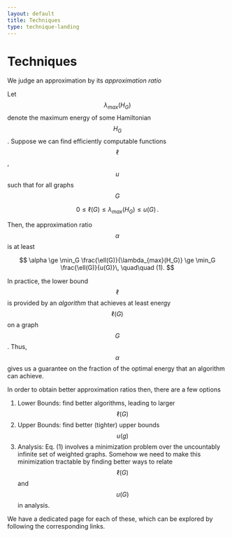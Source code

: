 ```yaml
---
layout: default
title: Techniques
type: technique-landing
---
```


# Techniques

We judge an approximation by its *approximation ratio*

Let $$\lambda_{max}(H_G)$$ denote the maximum energy of some Hamiltonian $$H_G$$. Suppose we can find efficiently computable functions $$\ell$$, $$u$$ such that for all graphs $$G$$

$$
0 \le \ell(G) \le \lambda_{max}(H_G) \le  u(G)\,.
$$

Then, the approximation ratio $$\alpha$$ is at least

$$
\alpha \ge \min_G \frac{\ell(G)}{\lambda_{max}(H_G)} \ge  \min_G \frac{\ell(G)}{u(G)}\, \quad\quad (1).
$$

In practice, the lower bound $$\ell$$ is provided by an *algorithm* that achieves at least energy $$\ell(G)$$ on a graph $$G$$. Thus, $$\alpha$$ gives us a guarantee on the fraction of the optimal energy that an algorithm can achieve.

In order to obtain better approximation ratios then, there are a few options 

1. Lower Bounds: find better algorithms, leading to larger $$\ell(G)$$
2. Upper Bounds: find better (tighter) upper bounds $$u(g)$$
3. Analysis: Eq. (1) involves a minimization problem over the uncountably infinite set of weighted graphs. Somehow we need to make this minimization tractable by finding better ways to relate $$\ell(G)$$ and $$u(G)$$ in analysis.

We have a dedicated page for each of these, which can be explored by following the corresponding links.

